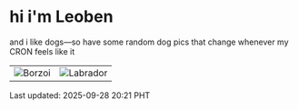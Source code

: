 # hi i'm Leoben

and i like dogs—so have some random dog pics that change whenever my CRON feels like it

|  |  |
|--------|----------|
| ![Borzoi](https://random-dog-vercel.vercel.app/api/random-borzoi?v=1759062101) | ![Labrador](https://random-dog-vercel.vercel.app/api/random-labrador?v=1759062101) |

Last updated: 2025-09-28 20:21 PHT
